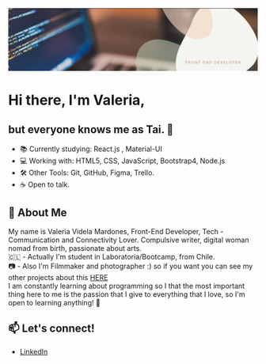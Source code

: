<img src="./images/background2.png" alt="Hello World!"/>

# Hi there, I'm Valeria, <br>
## but everyone knows me as Tai. 🌿

- 📚 Currently studying:  React.js , Material-UI
- 💻  Working with: HTML5, CSS, JavaScript, Bootstrap4, Node.js
- 🛠  Other Tools: Git, GitHub, Figma, Trello.
- ☕  Open to talk.

## 💬 About Me

My name is Valeria Videla Mardones, Front-End Developer, Tech - Communication and Connectivity Lover. 
Compulsive writer, digital woman nomad from birth, passionate about arts.
<br>
🇨🇱 - Actually I'm student in Laboratoria/Bootcamp, from Chile. <br>
📷  - Also I'm Filmmaker and photographer :) so if you want you can see my other projects about this [HERE](https://www.valeriavidela.cl) 
<br>
I am constantly learning about programming so I that the most important thing here to me is the passion that I give to everything that I love, so I'm open to learning anything! 🌱




## 📫 Let's connect!

- [LinkedIn](https://www.linkedin.com/in/valeriavidela/)
